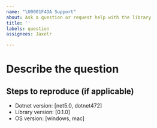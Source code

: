 ```yaml
---
name: "\U0001F4DA Support"
about: Ask a question or request help with the library
title: ''
labels: question
assignees: Jaxelr

---
```


# Describe the question

<!-- A specific description of what the question is. -->

## Steps to reproduce (if applicable)

<!-- Enumerate the steps to reproduce the situation, if necessary. -->

- Dotnet version: [net5.0, dotnet472]
- Library version: [0.1.0]
- OS version: [windows, mac]

